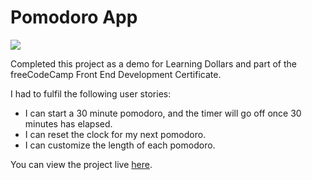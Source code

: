# Pomodoro App
![](https://cdn-images-1.medium.com/max/880/1*usZAFrV70goblyvT6zfFcA.jpeg)

Completed this project as a demo for Learning Dollars and part of the freeCodeCamp Front End Development Certificate. 

I had to fulfil the following user stories:

* I can start a 30 minute pomodoro, and the timer will go off once 30 minutes has elapsed.
* I can reset the clock for my next pomodoro.
* I can customize the length of each pomodoro.

You can view the project live [here](https://codepen.io/cynthiaLixinLee/pen/xWzdRK).

 
